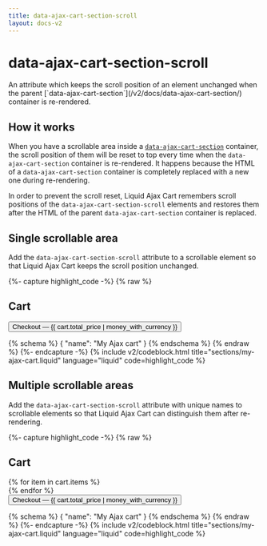 ```yaml
---
title: data-ajax-cart-section-scroll
layout: docs-v2
---
```


# data-ajax-cart-section-scroll

<p class="lead" markdown="1">
An attribute which keeps the scroll position of an element unchanged
when the parent [`data-ajax-cart-section`](/v2/docs/data-ajax-cart-section/) container is re-rendered.
</p>

## How it works

When you have a scrollable area inside a [`data-ajax-cart-section`](/v2/docs/data-ajax-cart-section/) container, 
the scroll position of them will be reset to top every time when the `data-ajax-cart-section` container is re-rendered.
It happens because the HTML of a `data-ajax-cart-section` container is completely replaced with a new one during re-rendering.

In order to prevent the scroll reset, Liquid Ajax Cart remembers scroll positions of the `data-ajax-cart-section-scroll` elements 
and restores them after the HTML of the parent `data-ajax-cart-section` container is replaced.

## Single scrollable area

Add the `data-ajax-cart-section-scroll` attribute to a scrollable element so that Liquid Ajax Cart keeps the scroll position unchanged.

{%- capture highlight_code -%}
{% raw %}
<div class="my-cart" data-ajax-cart-section>
  <h2>Cart</h2>
  <div class="my-cart__items" data-ajax-cart-section-scroll>
    <!-- Scrollable area for cart items -->
  </div>

  <form id="my-ajax-cart-form" action="{{ routes.cart_url }}" method="post">
    <button type="submit" name="checkout">
      Checkout — {{ cart.total_price | money_with_currency }}
    </button> 
  </form>
</div>

{% schema %} { "name": "My Ajax cart" } {% endschema %}
{% endraw %}
{%- endcapture -%}
{% include v2/codeblock.html title="sections/my-ajax-cart.liquid" language="liquid" code=highlight_code %}

## Multiple scrollable areas

Add the `data-ajax-cart-section-scroll` attribute with unique names to scrollable elements so that Liquid Ajax Cart can distinguish them after re-rendering.

{%- capture highlight_code -%}
{% raw %}
<div class="my-cart" data-ajax-cart-section>
  <h2>Cart</h2>
  <div class="my-cart__items" data-ajax-cart-section-scroll="main">
    {% for item in cart.items %}
      <div class="line-item" data-ajax-cart-section-scroll="{{ item.key }}">
        <!-- Despite it sounds crazy, lets imagine that each line-item container is scrollable.
        Thus it needs the data-ajax-cart-section-scroll attribute with a unique name -->
      </div>
    {% endfor %}
  </div>

  <form id="my-ajax-cart-form" action="{{ routes.cart_url }}" method="post">
    <button type="submit" name="checkout">
      Checkout — {{ cart.total_price | money_with_currency }}
    </button> 
  </form>
</div>

{% schema %} { "name": "My Ajax cart" } {% endschema %}
{% endraw %}
{%- endcapture -%}
{% include v2/codeblock.html title="sections/my-ajax-cart.liquid" language="liquid" code=highlight_code %}

